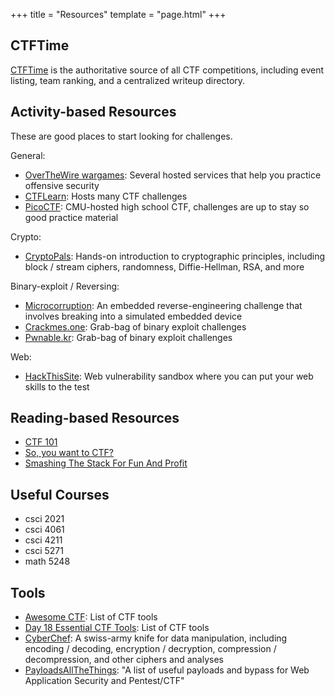 +++
title = "Resources"
template = "page.html"
+++

## CTFTime

[CTFTime] is the authoritative source of all CTF competitions, including event
listing, team ranking, and a centralized writeup directory.

[CTFTime]: https://ctftime.org

## Activity-based Resources

These are good places to start looking for challenges.

General:

- [OverTheWire wargames](https://overthewire.org/wargames): Several hosted
    services that help you practice offensive security
- [CTFLearn](https://ctflearn.com): Hosts many CTF challenges
- [PicoCTF](https://picoctf.org): CMU-hosted high school CTF, challenges are up
    to stay so good practice material

Crypto:

- [CryptoPals](https://cryptopals.com): Hands-on introduction to cryptographic
    principles, including block / stream ciphers, randomness, Diffie-Hellman,
    RSA, and more

Binary-exploit / Reversing:

- [Microcorruption](https://microcorruption.com): An embedded
    reverse-engineering challenge that involves breaking into a simulated
    embedded device
- [Crackmes.one](https://crackmes.one): Grab-bag of binary exploit challenges
- [Pwnable.kr](https://pwnable.kr): Grab-bag of binary exploit challenges

Web:

- [HackThisSite](https://www.hackthissite.org): Web vulnerability sandbox where
    you can put your web skills to the test

## Reading-based Resources

- [CTF 101](https://ctf101.org)
- [So, you want to CTF?](https://jaimelightfoot.com/blog/so-you-want-to-ctf-a-beginners-guide/)
- [Smashing The Stack For Fun And Profit](https://insecure.org/stf/smashstack.html)

## Useful Courses

- csci 2021
- csci 4061
- csci 4211
- csci 5271
- math 5248

## Tools

- [Awesome CTF](https://github.com/apsdehal/awesome-ctf): List of CTF tools
- [Day 18 Essential CTF Tools](https://int0x33.medium.com/day-18-essential-ctf-tools-1f9af1552214):
    List of CTF tools
- [CyberChef](https://gchq.github.io/CyberChef): A swiss-army knife for data
    manipulation, including encoding / decoding, encryption / decryption,
    compression / decompression, and other ciphers and analyses
- [PayloadsAllTheThings](https://github.com/swisskyrepo/PayloadsAllTheThings): "A list of useful payloads and bypass for Web Application Security and Pentest/CTF"
